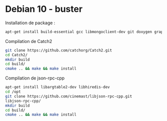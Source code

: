 
# Debian 10 - buster

Installation de package :

```bash
apt-get install build-essential gcc libmongoclient-dev git doxygen graphviz pkg-config libjsoncpp-dev libjsoncpp1 libboost-all-dev libmongoclient-dev libmongoclient0 libcppunit-dev
```

Compilation de Catch2

```bash
git clone https://github.com/catchorg/Catch2.git
cd Catch2/
mkdir build
cd build/
cmake .. && make && make install
```

Compilation de json-rpc-cpp

```bash
apt-get install libargtable2-dev libhiredis-dev
cd /opt
git clone https://github.com/cinemast/libjson-rpc-cpp.git
libjson-rpc-cpp/
mkdir build
cd build/
cmake .. && make && make install
```

